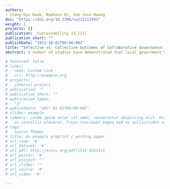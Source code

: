 ```yaml
---
authors: 
- Chang-Gyu Kwak, Namhoon Ki, Suk-Joon Hwang
doi: "https://doi.org/10.3390/su132111941"
weight: 1
projects: []
publication: _Sustainability 13_(21)
publication_short: ""
publishDate: "2021-10-01T00:00:00Z"
title: "Selective vs. Collective Outcomes of Collaborative Governance: The Impacts of Federal Stimulus Programs on Local and Regional Governance Outcomes"
abstract: A number of studies have demonstrated that local government’s self-governing mechanisms can bring about positive collective outcomes for an entire region. However, less attention has been paid to different levels of collective outcomes (e.g., individual local governments vs. entire regions). Comparing such selective and collective outcomes in interlocal collaborations, this study attempts to explore which specific collaborative self-governing mechanisms can better work for which respective outcomes. Applying network approaches with time-series cross-sectional data, this study investigates how each local government’s network position and the network structure as a whole influence the impact of Energy Efficiency and Conservation Block Grants on job creation in terms of the regional green economy. Empirical results demonstrate the need for separating selective and collective outcomes in developing theories of regional governance. Additionally, the results provide practitioners with advice on how to manage interlocal relationships in order to maximize collective outcomes at different levels.

# featured: false
# links:
# - name: Custom Link
#   url: http://example.org
# projects:
# - internal-project
# publication: ""
# publication_short: ""
# publication_types:
# - "3"
# publishDate: "2017-01-01T00:00:00Z"
# slides: example
# summary: Lorem ipsum dolor sit amet, consectetur adipiscing elit. Duis posuere tellus
#   ac convallis placerat. Proin tincidunt magna sed ex sollicitudin condimentum.
# tags:
# - Source Themes
# title: An example preprint / working paper
# url_code: '#'
# url_dataset: '#'
# url_pdf: http://arxiv.org/pdf/1512.04133v1
# url_poster: '#'
# url_project: ""
# url_slides: ""
# url_source: '#'
# url_video: '#'

---
```

